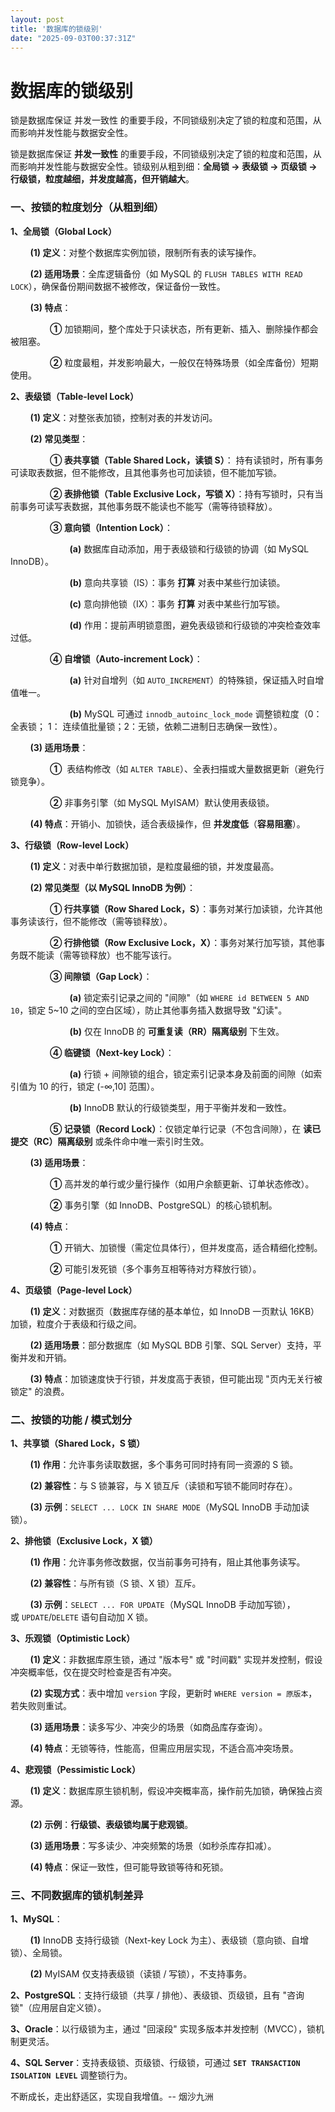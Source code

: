 ```yaml
---
layout: post
title: '数据库的锁级别'
date: "2025-09-03T00:37:31Z"
---
```

数据库的锁级别
=======

锁是数据库保证 并发一致性 的重要手段，不同锁级别决定了锁的粒度和范围，从而影响并发性能与数据安全性。

锁是数据库保证 **并发一致性** 的重要手段，不同锁级别决定了锁的粒度和范围，从而影响并发性能与数据安全性。锁级别从粗到细：**全局锁 → 表级锁 → 页级锁 → 行级锁，粒度越细，并发度越高，但开销越大**。

### 一、按锁的粒度划分（从粗到细）

**1、全局锁（Global Lock）**

        **(1) 定义**：对整个数据库实例加锁，限制所有表的读写操作。

        **(2) 适用场景**：全库逻辑备份（如 MySQL 的 `FLUSH TABLES WITH READ LOCK`），确保备份期间数据不被修改，保证备份一致性。

        **(3) 特点**：

                **①** 加锁期间，整个库处于只读状态，所有更新、插入、删除操作都会被阻塞。

                **②** 粒度最粗，并发影响最大，一般仅在特殊场景（如全库备份）短期使用。

**2、表级锁（Table-level Lock）**

        **(1) 定义**：对整张表加锁，控制对表的并发访问。

        **(2) 常见类型**：

                **① 表共享锁（Table Shared Lock，读锁 S）**： 持有读锁时，所有事务可读取表数据，但不能修改，且其他事务也可加读锁，但不能加写锁。

                **② 表排他锁（Table Exclusive Lock，写锁 X）**：持有写锁时，只有当前事务可读写表数据，其他事务既不能读也不能写（需等待锁释放）。

                **③ 意向锁（Intention Lock）**：

                        **(a)** 数据库自动添加，用于表级锁和行级锁的协调（如 MySQL InnoDB）。

                        **(b)** 意向共享锁（IS）：事务 **打算** 对表中某些行加读锁。

                        **(c)** 意向排他锁（IX）：事务 **打算** 对表中某些行加写锁。

                        **(d)** 作用：提前声明锁意图，避免表级锁和行级锁的冲突检查效率过低。

                **④ 自增锁（Auto-increment Lock）**：

                        **(a)** 针对自增列（如 `AUTO_INCREMENT`）的特殊锁，保证插入时自增值唯一。

                        **(b)** MySQL 可通过 `innodb_autoinc_lock_mode` 调整锁粒度（0： 全表锁； 1： 连续值批量锁；2：无锁，依赖二进制日志确保一致性）。

        **(3) 适用场景**：

                **①**  表结构修改（如 `ALTER TABLE`）、全表扫描或大量数据更新（避免行锁竞争）。

                **②** 非事务引擎（如 MySQL MyISAM）默认使用表级锁。

        **(4) 特点**：开销小、加锁快，适合表级操作，但 **并发度低**（**容易阻塞**）。

**3、行级锁（Row-level Lock）**

        **(1) 定义**：对表中单行数据加锁，是粒度最细的锁，并发度最高。

        **(2) 常见类型（以 MySQL InnoDB 为例）**：

                **① 行共享锁（Row Shared Lock，S）**：事务对某行加读锁，允许其他事务读该行，但不能修改（需等锁释放）。

                **② 行排他锁（Row Exclusive Lock，X）**：事务对某行加写锁，其他事务既不能读（需等锁释放）也不能写该行。

                **③ 间隙锁（Gap Lock）**：

                        **(a)** 锁定索引记录之间的 "间隙"（如 `WHERE id BETWEEN 5 AND 10`，锁定 5~10 之间的空白区域），防止其他事务插入数据导致 "幻读"。

                        **(b)** 仅在 InnoDB 的 **可重复读（RR）隔离级别** 下生效。

                **④ 临键锁（Next-key Lock）**：

                        **(a)** 行锁 + 间隙锁的组合，锁定索引记录本身及前面的间隙（如索引值为 10 的行，锁定 (-∞,10\] 范围）。

                        **(b)** InnoDB 默认的行级锁类型，用于平衡并发和一致性。

                **⑤ 记录锁（Record Lock）**：仅锁定单行记录（不包含间隙），在 **读已提交（RC）隔离级别** 或条件命中唯一索引时生效。

        **(3) 适用场景**：

                **①** 高并发的单行或少量行操作（如用户余额更新、订单状态修改）。

                **②** 事务引擎（如 InnoDB、PostgreSQL）的核心锁机制。

        **(4) 特点**：

                **①** 开销大、加锁慢（需定位具体行），但并发度高，适合精细化控制。

                **②** 可能引发死锁（多个事务互相等待对方释放行锁）。

**4、页级锁（Page-level Lock）**

        **(1) 定义**：对数据页（数据库存储的基本单位，如 InnoDB 一页默认 16KB）加锁，粒度介于表级和行级之间。

        **(2) 适用场景**：部分数据库（如 MySQL BDB 引擎、SQL Server）支持，平衡并发和开销。

        **(3) 特点**：加锁速度快于行锁，并发度高于表锁，但可能出现 "页内无关行被锁定" 的浪费。

### 二、按锁的功能 / 模式划分

**1、共享锁（Shared Lock，S 锁）**

        **(1) 作用**：允许事务读取数据，多个事务可同时持有同一资源的 S 锁。

        **(2) 兼容性**：与 S 锁兼容，与 X 锁互斥（读锁和写锁不能同时存在）。

        **(3) 示例**：`SELECT ... LOCK IN SHARE MODE`（MySQL InnoDB 手动加读锁）。

**2、排他锁（Exclusive Lock，X 锁）**

        **(1) 作用**：允许事务修改数据，仅当前事务可持有，阻止其他事务读写。

        **(2) 兼容性**：与所有锁（S 锁、X 锁）互斥。

        **(3) 示例**：`SELECT ... FOR UPDATE`（MySQL InnoDB 手动加写锁），或 `UPDATE`/`DELETE` 语句自动加 X 锁。

**3、乐观锁（Optimistic Lock）**

        **(1) 定义**：非数据库原生锁，通过 "版本号" 或 "时间戳" 实现并发控制，假设冲突概率低，仅在提交时检查是否有冲突。

        **(2) 实现方式**：表中增加 `version` 字段，更新时 `WHERE version = 原版本`，若失败则重试。

        **(3) 适用场景**：读多写少、冲突少的场景（如商品库存查询）。

        **(4) 特点**：无锁等待，性能高，但需应用层实现，不适合高冲突场景。

**4、悲观锁（Pessimistic Lock）**

        **(1) 定义**：数据库原生锁机制，假设冲突概率高，操作前先加锁，确保独占资源。

        **(2) 示例**：**行级锁、表级锁均属于悲观锁**。

        **(3) 适用场景**：写多读少、冲突频繁的场景（如秒杀库存扣减）。

        **(4) 特点**：保证一致性，但可能导致锁等待和死锁。

### 三、不同数据库的锁机制差异

**1、MySQL**：

        **(1)** InnoDB 支持行级锁（Next-key Lock 为主）、表级锁（意向锁、自增锁）、全局锁。

        **(2)** MyISAM 仅支持表级锁（读锁 / 写锁），不支持事务。

**2、PostgreSQL**：支持行级锁（共享 / 排他）、表级锁、页级锁，且有 "咨询锁"（应用层自定义锁）。

**3、Oracle**：以行级锁为主，通过 "回滚段" 实现多版本并发控制（MVCC），锁机制更灵活。

**4、SQL Server**：支持表级锁、页级锁、行级锁，可通过 **`SET TRANSACTION ISOLATION LEVEL`** 调整锁行为。

不断成长，走出舒适区，实现自我增值。-- 烟沙九洲